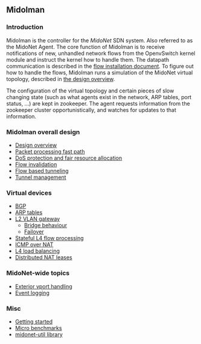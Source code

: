 ## Midolman

### Introduction

Midolman is the controller for the *MidoNet* SDN system.  Also referred to
as the MidoNet Agent. The core function of Midolman is to receive
notifications of new, unhandled network flows from the OpenvSwitch kernel
module and instruct the kernel how to handle them.  The datapath communication
is described in the [flow installation document](flow-installation.md).  To
figure out how to handle the flows, Midolman runs a simulation of the MidoNet
virtual topology, described in [the design overview](design-overview.md).

The configuration of the virtual topology and certain pieces of slow changing
state (such as what agents exist in the network, ARP tables, port status, ...)
are kept in zookeeper. The agent requests information from the zookeeper cluster
opportunistically, and watches for updates to that information.

### Midolman overall design

* [Design overview](design-overview.md)
* [Packet processing fast path](fast-path.md)
* [DoS protection and fair resource allocation](resource-protection.md)
* [Flow invalidation](midolman-flow-invalidation.md)
* [Flow based tunneling](flow-based-tunneling.md)
* [Tunnel management](tunnel-management.md)

### Virtual devices

* [BGP](midolman-bgp.md)
* [ARP tables](arp-table.md)
* [L2 VLAN gateway](l2-gateway.md)
  * [Bridge behaviour](device-behaviour.md)
  * [Failover](l2-gateway-failover.md)
* [Stateful L4 flow processing](stateful-packet-processing.md)
* [ICMP over NAT](icmp-over-nat.md)
* [L4 load balancing](load_balancing.md)
* [Distributed NAT leases](nat-leasing.md)

### MidoNet-wide topics

* [Exterior vport handling](exterior-vport-handling.md)
* [Event logging](event-logging.md)

### Misc

* [Getting started](getting-started.md)
* [Micro benchmarks](micro-benchmarks.md)
* [midonet-util library](midonet-util.md)
